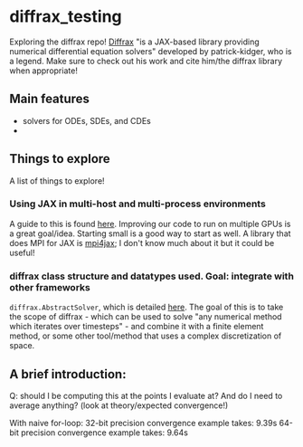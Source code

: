# diffrax_testing

Exploring the diffrax repo! [Diffrax](https://docs.kidger.site/diffrax/) "is a JAX-based library providing numerical differential equation solvers" developed by patrick-kidger, who is a legend. Make sure to check out his work and cite him/the diffrax library when appropriate!

## Main features
- solvers for ODEs, SDEs, and CDEs
- 

## Things to explore
A list of things to explore!

### Using JAX in multi-host and multi-process environments
A guide to this is found [here](https://jax.readthedocs.io/en/latest/multi_process.html). Improving our code to run on multiple GPUs is a great goal/idea. Starting small is a good way to start as well. A library that does MPI for JAX is [mpi4jax](https://github.com/mpi4jax/mpi4jax?tab=readme-ov-file); I don't know much about it but it could be useful!

### diffrax class structure and datatypes used. Goal: integrate with other frameworks
`diffrax.AbstractSolver`, which is detailed [here](https://docs.kidger.site/diffrax/api/solvers/abstract_solvers/). The goal of this is to take the scope of diffrax - which can be used to solve "any numerical method which iterates over timesteps" - and combine it with a finite element method, or some other tool/method that uses a complex discretization of space.

## A brief introduction:

Q: should I be computing this at the points I evaluate at? And do I need to average anything? (look at theory/expected convergence!)

With naive for-loop:
32-bit precision convergence example takes: 9.39s
64-bit precision convergence example takes: 9.64s
